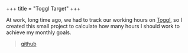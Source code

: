 +++
title = "Toggl Target"
+++


At work, long time ago, we had to track our working hours on [Toggl](www.toggl.com),
so I created this small project to calculate how many hours I should work to achieve
my monthly goals. 

> [github](https://github.com/mos3abof/toggl_target)

